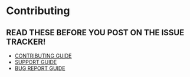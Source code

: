 # Contributing

## READ THESE BEFORE YOU POST ON THE ISSUE TRACKER!

- [CONTRIBUTING GUIDE](http://docpad.org/docs/contribute)	
- [SUPPORT GUIDE](http://docpad.org/docs/support)
- [BUG REPORT GUIDE](http://docpad.org/bug-report)
